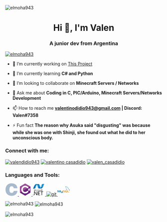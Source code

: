 <p align="left"> <img src="https://komarev.com/ghpvc/?username=elmoha943&label=Profile%20views&color=0e75b6&style=flat" alt="elmoha943" /> </p>

<h1 align="center">Hi 👋, I'm Valen</h1>
<h3 align="center">A junior dev from Argentina</h3>

<p align="left"> <a href="https://github.com/ryo-ma/github-profile-trophy"><img src="https://github-profile-trophy.vercel.app/?username=elmoha943" alt="elmoha943" /></a> </p>

- 🔭 I’m currently working on [This Project](https://github.com/ElMoha943/AyED_TP1_Custom)

- 🌱 I’m currently learning **C# and Python**

- 👯 I’m looking to collaborate on **Minecraft Servers / Networks**

- 💬 Ask me about **Coding in C, PIC/Arduino, Minecraft Servers/Networks Development**

- 📫 How to reach me **valentinodidio943@gmail.com | Discord: Valen#7358**

- ⚡ Fun fact **The reason why Asuka said "disgusting" was because while she was one with Shinji, she found out what he did to her unconscious body.**

<h3 align="left">Connect with me:</h3>
<p align="left">
<a href="https://twitter.com/valendidio943" target="blank"><img align="center" src="https://cdn.jsdelivr.net/npm/simple-icons@3.0.1/icons/twitter.svg" alt="valendidio943" height="30" width="40" /></a>
<a href="https://linkedin.com/in/valentino-casadidio-37b355209" target="blank"><img align="center" src="https://cdn.jsdelivr.net/npm/simple-icons@3.0.1/icons/linkedin.svg" alt="valentino casadidio" height="30" width="40" /></a>
<a href="https://instagram.com/valen_casadidio" target="blank"><img align="center" src="https://cdn.jsdelivr.net/npm/simple-icons@3.0.1/icons/instagram.svg" alt="valen_casadidio" height="30" width="40" /></a>
</p>

<h3 align="left">Languages and Tools:</h3>
<p align="left"> <a href="https://www.cprogramming.com/" target="_blank"> <img src="https://raw.githubusercontent.com/devicons/devicon/master/icons/c/c-original.svg" alt="c" width="40" height="40"/> </a> <a href="https://www.w3schools.com/cs/" target="_blank"> <img src="https://raw.githubusercontent.com/devicons/devicon/master/icons/csharp/csharp-original.svg" alt="csharp" width="40" height="40"/> </a> <a href="https://dotnet.microsoft.com/" target="_blank"> <img src="https://raw.githubusercontent.com/devicons/devicon/master/icons/dot-net/dot-net-original-wordmark.svg" alt="dotnet" width="40" height="40"/> </a> <a href="https://git-scm.com/" target="_blank"> <img src="https://www.vectorlogo.zone/logos/git-scm/git-scm-icon.svg" alt="git" width="40" height="40"/> </a> <a href="https://www.mysql.com/" target="_blank"> <img src="https://raw.githubusercontent.com/devicons/devicon/master/icons/mysql/mysql-original-wordmark.svg" alt="mysql" width="40" height="40"/> </a> </p>

<p><img align="left" src="https://github-readme-stats.vercel.app/api/top-langs?username=elmoha943&show_icons=true&locale=en&layout=compact" alt="elmoha943" /></p>

<p>&nbsp;<img align="center" src="https://github-readme-stats.vercel.app/api?username=elmoha943&show_icons=true&locale=en" alt="elmoha943" /></p>

<p><img align="center" src="https://github-readme-streak-stats.herokuapp.com/?user=elmoha943&" alt="elmoha943" /></p>
